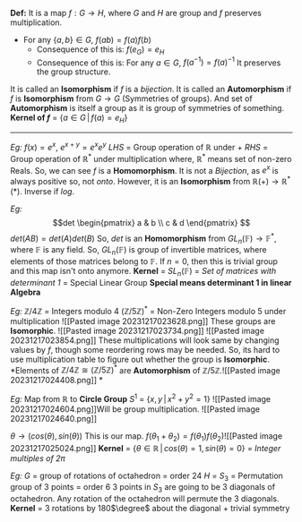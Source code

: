 **Def:** It is a map $f: G\to H$, where $G$ and $H$ are group and $f$ preserves multiplication.
- For any $\{a, b\} \in G$,  $f(ab)=f(a)f(b)$
	- Consequence of this is: $f(e_G) = e_H$
	- Consequence of this is: For any $a \in G$, $f(a^{-1}) = f(a)^{-1}$
It preserves the group structure.

It is called an **Isomorphism** if $f$ is a *bijection*.
It is called an **Automorphism** if $f$ is **Isomorphism** from $G \to G$ (Symmetries of groups). And set of **Automorphism** is itself a group as it is group of symmetries of something.
**Kernel of $f$** = $\{a \in G \,|\, f(a) = e_H\}$

***
*Eg:* $f(x) = e^{x}$, 
$e^{x+y} = e^xe^y$
$LHS$ = $\text{Group operation of } \mathbb{R} \text{ under } +$
$RHS$ = $\text{Group operation of } \mathbb{R}^* \text{ under multiplication}$
where, $\mathbb{R}^*$ means set of non-zero Reals.
So, we can see $f$ is a **Homomorphism**.
It is not a *Bijection*, as $e^x$ is always positive so, not *onto*.
However, it is an **Isomorphism** from $\mathbb{R}(+) \to \mathbb{R}^*(*)$. Inverse if $log$.



*Eg:* 
$$det
\begin{pmatrix}
  a & b \\
  c & d
\end{pmatrix}
$$
$det(AB) = det(A)det(B)$
So, $det$ is an **Homomorphism** from $GL_n(\mathbb{F}) \to \mathbb{F}^*$, where $\mathbb{F}$ is any field.
So, $GL_n(\mathbb{F})$ is group of invertible matrices, where elements of those matrices belong to $\mathbb{F}$.
If $n=0$, then this is trivial group and this map isn't onto anymore.
**Kernel** = $SL_n(\mathbb{F})$ = *Set of matrices with determinant 1* = Special Linear Group
**Special means determinant 1 in linear Algebra**



*Eg:* $\mathbb{Z}/4\mathbb{Z}$ = Integers modulo 4
 $(\mathbb{Z}/5\mathbb{Z})^*$ = Non-Zero Integers modulo 5 under multiplication
 ![[Pasted image 20231217023628.png]]
 These groups are **Isomorphic**.
 ![[Pasted image 20231217023734.png]]
 ![[Pasted image 20231217023854.png]] These multiplications will look same by changing values by $f$, though some reordering rows may be needed. So, its hard to use multiplication table to figure out whether the group is **Isomorphic**.
*Elements of $\mathbb{Z}/4\mathbb{Z} \cong (\mathbb{Z}/5\mathbb{Z})^*$ are **Automorphism** of $\mathbb{Z}/5\mathbb{Z}$.![[Pasted image 20231217024408.png]]
*
 


*Eg:* Map from $\mathbb{R}$ to **Circle Group** $S^1$ = $\{x, y \, | \, x^2+y^2=1\}$
![[Pasted image 20231217024604.png]]Will be group multiplication.
![[Pasted image 20231217024640.png]]

 $\theta \to (cos(\theta), sin(\theta))$
 This is our map. 
 $f(\theta_1 + \theta_2) =  f(\theta_1)f(\theta_2)$![[Pasted image 20231217025024.png]]
 **Kernel** = $\{\theta \in \mathbb{R} \, | \, cos(\theta)=1, sin(\theta)=0\}$ = *Integer multiples of $2\pi$*



*Eg:* $G$ = group of rotations of octahedron = order $24$
$H$ = $S_3$ = Permutation group of 3 points = order $6$
$3$ points in $S_3$ are going to be $3$ diagonals of octahedron. Any rotation of the octahedron will permute the $3$ diagonals.
**Kernel** = 3 rotations by 180$\degree$ about the diagonal + trivial symmetry


 


 
  
 






